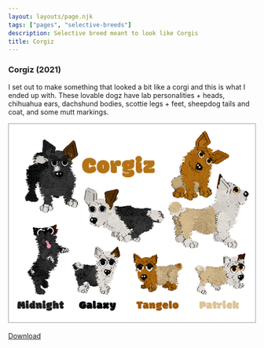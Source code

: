 ```yaml
---
layout: layouts/page.njk
tags: ["pages", "selective-breeds"]
description: Selective breed meant to look like Corgis
title: Corgiz
---
```



### Corgiz (2021)

I set out to make something that looked a bit like a corgi and this is what I ended up with. These lovable dogz have lab personalities + heads, chihuahua ears, dachshund bodies, scottie legs + feet, sheepdog tails and coat, and some mutt markings.

![Corgiz](/public/images/eewwe.png)

[Download](/public/downloads/Corgiz.zip)
